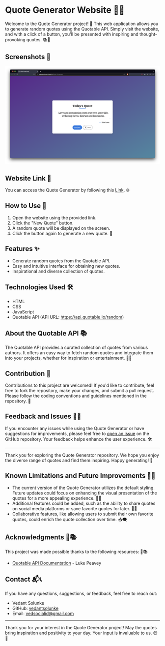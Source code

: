 # Quote Generator Website 📜✨

Welcome to the Quote Generator project! 🎉 This web application allows you to generate random quotes using the Quotable API. Simply visit the website, and with a click of a button, you'll be presented with inspiring and thought-provoking quotes. 📚💬

## Screenshots 📸

![App Screenshot](https://raw.githubusercontent.com/VedantSolunke/Quote-Generator/main/Screenshot%202023-08-22%20at%201.48.51%20AM.png)

## Website Link 🔗

You can access the Quote Generator by following this [Link](https://vedantsolunke.github.io/Quote-Generator/). 🌐

## How to Use 📝

1. Open the website using the provided link.
2. Click the "New Quote" button.
3. A random quote will be displayed on the screen.
4. Click the button again to generate a new quote. 🔄

## Features ✨

- Generate random quotes from the Quotable API.
- Easy and intuitive interface for obtaining new quotes.
- Inspirational and diverse collection of quotes.

## Technologies Used 🛠️

- HTML
- CSS
- JavaScript
- Quotable API (API URL: https://api.quotable.io/random)

## About the Quotable API 📚

The Quotable API provides a curated collection of quotes from various authors. It offers an easy way to fetch random quotes and integrate them into your projects, whether for inspiration or entertainment. 📜🧠

## Contribution 🤝

Contributions to this project are welcomed! If you'd like to contribute, feel free to fork the repository, make your changes, and submit a pull request. Please follow the coding conventions and guidelines mentioned in the repository. 🌟

## Feedback and Issues 📣🔧

If you encounter any issues while using the Quote Generator or have suggestions for improvements, please feel free to [open an issue](https://github.com/vedantsolunke/Quote-Generator/issues) on the GitHub repository. Your feedback helps enhance the user experience. 🛠️

---

Thank you for exploring the Quote Generator repository. We hope you enjoy the diverse range of quotes and find them inspiring. Happy generating! 🙌

## Known Limitations and Future Improvements 🚧🚀

- The current version of the Quote Generator utilizes the default styling. Future updates could focus on enhancing the visual presentation of the quotes for a more appealing experience. 🎨✨
- Additional features could be added, such as the ability to share quotes on social media platforms or save favorite quotes for later. 💬📱
- Collaborative features, like allowing users to submit their own favorite quotes, could enrich the quote collection over time. 📥🗨️

## Acknowledgments 🙏📚

This project was made possible thanks to the following resources: 🙌📚

- [Quotable API Documentation](https://github.com/lukePeavey/quotable) - Luke Peavey

## Contact 📬📞

If you have any questions, suggestions, or feedback, feel free to reach out:

- Vedant Solunke
- GitHub: [vedantsolunke](https://github.com/vedantsolunke)
- Email: vedsocialid@gmail.com

---

Thank you for your interest in the Quote Generator project! May the quotes bring inspiration and positivity to your day. Your input is invaluable to us. 😊📜
